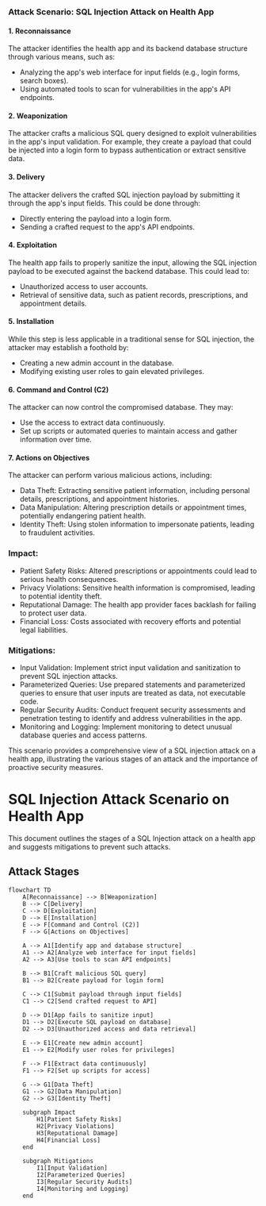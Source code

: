 ### Attack Scenario: SQL Injection Attack on Health App

#### 1\. Reconnaissance

The attacker identifies the health app and its backend database structure through various means, such as:

-   Analyzing the app's web interface for input fields (e.g., login forms, search boxes).
-   Using automated tools to scan for vulnerabilities in the app's API endpoints.

#### 2\. Weaponization

The attacker crafts a malicious SQL query designed to exploit vulnerabilities in the app's input validation. For example, they create a payload that could be injected into a login form to bypass authentication or extract sensitive data.

#### 3\. Delivery

The attacker delivers the crafted SQL injection payload by submitting it through the app's input fields. This could be done through:

-   Directly entering the payload into a login form.
-   Sending a crafted request to the app's API endpoints.

#### 4\. Exploitation

The health app fails to properly sanitize the input, allowing the SQL injection payload to be executed against the backend database. This could lead to:

-   Unauthorized access to user accounts.
-   Retrieval of sensitive data, such as patient records, prescriptions, and appointment details.

#### 5\. Installation

While this step is less applicable in a traditional sense for SQL injection, the attacker may establish a foothold by:

-   Creating a new admin account in the database.
-   Modifying existing user roles to gain elevated privileges.

#### 6\. Command and Control (C2)

The attacker can now control the compromised database. They may:

-   Use the access to extract data continuously.
-   Set up scripts or automated queries to maintain access and gather information over time.

#### 7\. Actions on Objectives

The attacker can perform various malicious actions, including:

-   Data Theft: Extracting sensitive patient information, including personal details, prescriptions, and appointment histories.
-   Data Manipulation: Altering prescription details or appointment times, potentially endangering patient health.
-   Identity Theft: Using stolen information to impersonate patients, leading to fraudulent activities.

### Impact:

-   Patient Safety Risks: Altered prescriptions or appointments could lead to serious health consequences.
-   Privacy Violations: Sensitive health information is compromised, leading to potential identity theft.
-   Reputational Damage: The health app provider faces backlash for failing to protect user data.
-   Financial Loss: Costs associated with recovery efforts and potential legal liabilities.

### Mitigations:

-   Input Validation: Implement strict input validation and sanitization to prevent SQL injection attacks.
-   Parameterized Queries: Use prepared statements and parameterized queries to ensure that user inputs are treated as data, not executable code.
-   Regular Security Audits: Conduct frequent security assessments and penetration testing to identify and address vulnerabilities in the app.
-   Monitoring and Logging: Implement monitoring to detect unusual database queries and access patterns.

This scenario provides a comprehensive view of a SQL injection attack on a health app, illustrating the various stages of an attack and the importance of proactive security measures.  

# SQL Injection Attack Scenario on Health App

This document outlines the stages of a SQL Injection attack on a health app and suggests mitigations to prevent such attacks.

## Attack Stages

```mermaid
flowchart TD
    A[Reconnaissance] --> B[Weaponization]
    B --> C[Delivery]
    C --> D[Exploitation]
    D --> E[Installation]
    E --> F[Command and Control (C2)]
    F --> G[Actions on Objectives]

    A --> A1[Identify app and database structure]
    A1 --> A2[Analyze web interface for input fields]
    A2 --> A3[Use tools to scan API endpoints]

    B --> B1[Craft malicious SQL query]
    B1 --> B2[Create payload for login form]

    C --> C1[Submit payload through input fields]
    C1 --> C2[Send crafted request to API]

    D --> D1[App fails to sanitize input]
    D1 --> D2[Execute SQL payload on database]
    D2 --> D3[Unauthorized access and data retrieval]

    E --> E1[Create new admin account]
    E1 --> E2[Modify user roles for privileges]

    F --> F1[Extract data continuously]
    F1 --> F2[Set up scripts for access]

    G --> G1[Data Theft]
    G1 --> G2[Data Manipulation]
    G2 --> G3[Identity Theft]

    subgraph Impact
        H1[Patient Safety Risks]
        H2[Privacy Violations]
        H3[Reputational Damage]
        H4[Financial Loss]
    end

    subgraph Mitigations
        I1[Input Validation]
        I2[Parameterized Queries]
        I3[Regular Security Audits]
        I4[Monitoring and Logging]
    end
